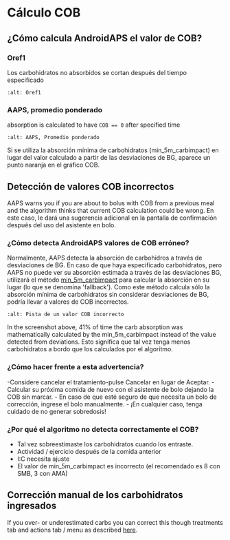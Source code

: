 # Cálculo COB

## ¿Cómo calcula AndroidAPS el valor de COB?

### Oref1

Los carbohidratos no absorbidos se cortan después del tiempo especificado

```{image} ../images/cob_oref0_orange_II.png
:alt: Oref1
```

### AAPS, promedio ponderado

absorption is calculated to have `COB == 0` after specified time

```{image} ../images/cob_aaps2_orange_II.png
:alt: AAPS, Promedio ponderado
```

Si se utiliza la absorción mínima de carbohidratos (min_5m_carbimpact) en lugar del valor calculado a partir de las desviaciones de BG, aparece un punto naranja en el gráfico COB.

## Detección de valores COB incorrectos

AAPS warns you if you are about to bolus with COB from a previous meal and the algorithm thinks that current COB calculation could be wrong. En este caso, le dará una sugerencia adicional en la pantalla de confirmación después del uso del asistente en bolo.

### ¿Cómo detecta AndroidAPS valores de COB erróneo?

Normalmente, AAPS detecta la absorción de carbohidros a través de desviaciones de BG. En caso de que haya especificado carbohidratos, pero AAPS no puede ver su absorción estimada a través de las desviaciones BG, utilizará el método [min_5m_carbimpact](../Configuration/Config-Builder.md?highlight=min_5m_carbimpact#absorption-settings) para calcular la absorción en su lugar (lo que se denomina 'fallback'). Como este método calcula sólo la absorción mínima de carbohidratos sin considerar desviaciones de BG, podría llevar a valores de COB incorrectos.

```{image} ../images/Calculator_SlowCarbAbsorption.png
:alt: Pista de un valor COB incorrecto
```

In the screenshot above, 41% of time the carb absorption was mathematically calculated by the min_5m_carbimpact instead of the value  detected from deviations.  Esto significa que tal vez tenga menos carbohidratos a bordo que los calculados por el algoritmo.

### ¿Cómo hacer frente a esta advertencia?

-Considere cancelar el tratamiento-pulse Cancelar en lugar de Aceptar.
-Calcular su próxima comida de nuevo con el asistente de bolo dejando la COB sin marcar.
\- En caso de que esté seguro de que necesita un bolo de corrección, ingrese el bolo manualmente.
\- ¡En cualquier caso, tenga cuidado de no generar sobredosis!

### ¿Por qué el algoritmo no detecta correctamente el COB?

- Tal vez sobreestimaste los carbohidratos cuando los entraste.
- Actividad / ejercicio después de la comida anterior
- I:C necesita ajuste
- El valor de min_5m_carbimpact es incorrecto (el recomendado es 8 con SMB, 3 con AMA)

## Corrección manual de los carbohidratos ingresados

If you over- or underestimated carbs you can correct this though treatments tab and actions tab / menu as described [here](../Getting-Started/Screenshots#carb-correction).
